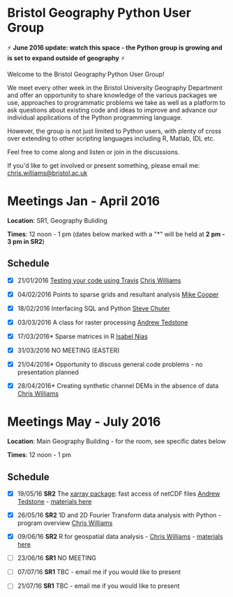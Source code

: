 # Bristol Geography Python User Group

:zap: **June 2016 update: watch this space  - the Python group is growing and is set to expand outside of geography** :zap:

Welcome to the Bristol Geography Python User Group!

We meet every other week in the Bristol University Geography Department and offer an opportunity to share knowledge of the various packages we use, approaches to programmatic problems we take as well as a platform to ask questions about existing code and ideas to improve and advance our individual applications of the Python programming language.

However, the group is not just limited to Python users, with plenty of cross over extending to other scripting languages including R, Matlab, IDL etc. 

Feel free to come along and listen or join in the discussions.

If you'd like to get involved or present something, please email me: chris.williams@bristol.ac.uk

# Meetings Jan - April 2016

**Location**: SR1, Geography Buliding

**Times**: 12 noon - 1 pm (dates below marked with a "*" will be held at **2 pm - 3 pm in SR2**)

## Schedule

- [x] 21/01/2016		[Testing your code using Travis](https://github.com/Chris35Wills/Bristol_Geography_Python/blob/master/testing/TESTING_READ_ME.md)	[Chris Williams](http://www.bristol.ac.uk/geography/people/chris-n-williams/index.html)

- [x] 04/02/2016		Points to sparse grids and resultant analysis	[Mike Cooper](http://www.bristol.ac.uk/geography/people/michael-a-cooper/index.html)

- [x] 18/02/2016		Interfacing SQL and Python	[Steve Chuter](http://www.bristol.ac.uk/geography/people/stephen-j-chuter/index.html)

- [x] 03/03/2016		A class for raster processing 	[Andrew Tedstone](http://www.bristol.ac.uk/geography/people/andrew-j-tedstone/index.html)

- [x] 17/03/2016*		Sparse matrices in R [Isabel Nias](http://www.bristol.ac.uk/geography/people/isabel-j-nias/)

- [x] 31/03/2016		NO MEETING (EASTER)

- [x] 21/04/2016* 		Opportunity to discuss general code problems - no presentation planned
	
- [x] 28/04/2016*		Creating synthetic channel DEMs in the absence of data [Chris Williams](http://www.bristol.ac.uk/geography/people/chris-n-williams/index.html)

# Meetings May - July 2016

**Location**: Main Geography Building - for the room, see specific dates below

**Times**: 12 noon - 1 pm

## Schedule

- [x] 19/05/16 **SR2** The [xarray package](https://pypi.python.org/pypi/xarray): fast access of netCDF files [Andrew Tedstone](http://www.bristol.ac.uk/geography/people/andrew-j-tedstone/index.html) - [materials here](https://github.com/Chris35Wills/Bristol_Geography_Python/tree/master/xarray)

- [x] 26/05/16 **SR2** 1D and 2D Fourier Transform data analysis with Python - program overview [Chris Williams](http://www.bristol.ac.uk/geography/people/chris-n-williams/index.html)

- [x] 09/06/16 **SR2** R for geospatial data analysis - [Chris Williams](http://www.bristol.ac.uk/geography/people/chris-n-williams/index.html) - [materials here](https://github.com/Chris35Wills/Bristol_Geography_Python/tree/master/R_for_geospatial)

- [ ] 23/06/16 **SR1** NO MEETING

- [ ] 07/07/16 **SR1** TBC - email me if you would like to present

- [ ] 21/07/16 **SR1** TBC - email me if you would like to present


